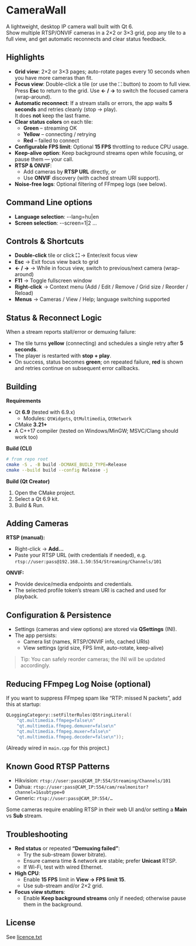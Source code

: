 # CameraWall

A lightweight, desktop IP camera wall built with Qt 6.  
Show multiple RTSP/ONVIF cameras in a 2×2 or 3×3 grid, pop any tile to a full view, and get automatic reconnects and clear status feedback.

## Highlights

- **Grid view**: 2×2 or 3×3 pages; auto-rotate pages every 10 seconds when you have more cameras than fit.
- **Focus view**: Double-click a tile (or use the ⛶ button) to zoom to full view.  
  Press **Esc** to return to the grid. Use **← / →** to switch the focused camera (wrap-around).
- **Automatic reconnect**: If a stream stalls or errors, the app waits **5 seconds** and retries cleanly (stop → play).  
  It does **not** keep the last frame.
- **Clear status colors** on each tile:
  - **Green** – streaming OK
  - **Yellow** – connecting / retrying
  - **Red** – failed to connect
- **Configurable FPS limit**: Optional **15 FPS** throttling to reduce CPU usage.
- **Keep-alive option**: Keep background streams open while focusing, or pause them — your call.
- **RTSP & ONVIF**:
  - Add cameras by **RTSP URL** directly, or
  - Use **ONVIF** discovery (with cached stream URI support).
- **Noise-free logs**: Optional filtering of FFmpeg logs (see below).

## Command Line options

- **Language selection**: --lang=hu|en
- **Screen selection**: --screen=1|2 ...

## Controls & Shortcuts

- **Double-click** tile or click **⛶** → Enter/exit focus view
- **Esc** → Exit focus view back to grid
- **← / →** → While in focus view, switch to previous/next camera (wrap-around)
- **F11** → Toggle fullscreen window
- **Right-click** → Context menu (Add / Edit / Remove / Grid size / Reorder / Reload)
- **Menus** → Cameras / View / Help; language switching supported

## Status & Reconnect Logic

When a stream reports stall/error or demuxing failure:
- The tile turns **yellow** (connecting) and schedules a single retry after **5 seconds**.
- The player is restarted with **stop + play**.
- On success, status becomes **green**; on repeated failure, **red** is shown and retries continue on subsequent error callbacks.

## Building

**Requirements**
- Qt **6.9** (tested with 6.9.x)
  - Modules: `QtWidgets`, `QtMultimedia`, `QtNetwork`
- CMake **3.21+**
- A C++17 compiler (tested on Windows/MinGW; MSVC/Clang should work too)

**Build (CLI)**
```bash
# from repo root
cmake -S . -B build -DCMAKE_BUILD_TYPE=Release
cmake --build build --config Release -j
```

**Build (Qt Creator)**
1. Open the CMake project.
2. Select a Qt 6.9 kit.
3. Build & Run.

## Adding Cameras

**RTSP (manual):**
- Right-click → **Add…**
- Paste your RTSP URL (with credentials if needed), e.g.  
  `rtsp://user:pass@192.168.1.50:554/Streaming/Channels/101`

**ONVIF:**
- Provide device/media endpoints and credentials.
- The selected profile token’s stream URI is cached and used for playback.

## Configuration & Persistence

- Settings (cameras and view options) are stored via **QSettings** (INI).
- The app persists:
  - Camera list (names, RTSP/ONVIF info, cached URIs)
  - View settings (grid size, FPS limit, auto-rotate, keep-alive)

> Tip: You can safely reorder cameras; the INI will be updated accordingly.

## Reducing FFmpeg Log Noise (optional)

If you want to suppress FFmpeg spam like “RTP: missed N packets”, add this at startup:

```cpp
QLoggingCategory::setFilterRules(QStringLiteral(
    "qt.multimedia.ffmpeg=false\n"
    "qt.multimedia.ffmpeg.demuxer=false\n"
    "qt.multimedia.ffmpeg.muxer=false\n"
    "qt.multimedia.ffmpeg.decoder=false\n"));
```

(Already wired in `main.cpp` for this project.)

## Known Good RTSP Patterns

- Hikvision: `rtsp://user:pass@CAM_IP:554/Streaming/Channels/101`
- Dahua: `rtsp://user:pass@CAM_IP:554/cam/realmonitor?channel=1&subtype=0`
- Generic: `rtsp://user:pass@CAM_IP:554/…`

Some cameras require enabling RTSP in their web UI and/or setting a **Main** vs **Sub** stream.

## Troubleshooting

- **Red status** or repeated **“Demuxing failed”**:
  - Try the sub-stream (lower bitrate).
  - Ensure camera time & network are stable; prefer **Unicast** RTSP.
  - If Wi-Fi, test with wired Ethernet.
- **High CPU**:
  - Enable **15 FPS** limit in **View → FPS limit 15**.
  - Use sub-stream and/or 2×2 grid.
- **Focus view stutters**:
  - Enable **Keep background streams** only if needed; otherwise pause them in the background.

## License

See [licence.txt](LICENSES/LICENSE.txt)
